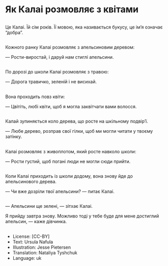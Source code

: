 # Як Калаі розмовляє з квітами

##
Це Калаі. Їй сім років. Її мовою, яка називається букусу, це ім’я означає “добра”.

##
Кожного ранку Калаі розмовляє з апельсиновим деревом:

— Рости-виростай, і даруй нам стиглі апельсини.

##
По дорозі до школи Калаі розмовляє з травою:

— Дорога травичко, зеленій і не висихай.

##
Вона проходить повз квіти:

— Цвітіть, любі квіти, щоб я могла заквітчати вами волосся.

##
Калай зупиняється коло дерева, що росте на шкільному подвір’ї.

— Любе дерево, розправ свої гілки, щоб ми могли читати у твоєму затінку.

##
Калаі розмовляє з живоплотом, який росте навколо школи:

— Рости густий, щоб погані люди не могли сюди прийти.

##
Коли Калаі приходить із школи додому, вона знову йде до апельсинового дерева.

— Чи вже дозріли твої апельсини? — питає Калаі.

##
— Апельсини ще зелені, — зітхає Калаі.

Я прийду завтра знову. Можливо тоді у тебе буде для мене достиглий апельсин, — каже дівчинка.

##
* License: [CC-BY]
* Text: Ursula Nafula
* Illustration: Jesse Pietersen
* Translation: Nataliya Tyshchuk
* Language: uk

